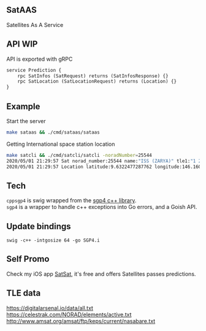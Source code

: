 ## SatAAS

Satellites As A Service

## API WIP

API is exported with gRPC

```proto
service Prediction {
    rpc SatInfos (SatRequest) returns (SatInfosResponse) {}
    rpc SatLocation (SatLocationRequest) returns (Location) {}
}
```

## Example

Start the server
```sh
make sataas && ./cmd/sataas/sataas   
```

Getting International space station location
```sh
make satcli && ./cmd/satcli/satcli -noradNumber=25544 
2020/05/01 21:29:57 Sat norad_number:25544 name:"ISS (ZARYA)" tle1:"1 25544U 98067A   20122.80026326  .00001880  00000-0  41787-4 0  9992" tle2:"2 25544  51.6449 218.0536 0001301 215.9785 288.2587 15.49341642224825" 
2020/05/01 21:29:57 Location latitude:9.6322477287762 longitude:146.1607791576601 altitude:418.0752680819114 
```

## Tech

`cppsgp4` is swig wrapped from the [sgp4 c++ library](https://github.com/dnwrnr/sgp4).  
`sgp4` is a wrapper to handle c++ exceptions into Go errors, and a Goish API.

## Update bindings

```
swig -c++ -intgosize 64 -go SGP4.i
```

## Self Promo

Check my iOS app [SatSat](https://satsat.inair.space/), it's free and offers Satellites passes predictions.

## TLE data

https://digitalarsenal.io/data/all.txt  
https://celestrak.com/NORAD/elements/active.txt  
http://www.amsat.org/amsat/ftp/keps/current/nasabare.txt

